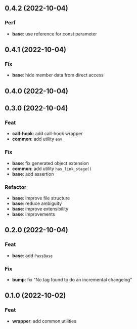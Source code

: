 ## 0.4.2 (2022-10-04)

### Perf

- **base**: use reference for const parameter

## 0.4.1 (2022-10-04)

### Fix

- **base**: hide member data from direct access

## 0.4.0 (2022-10-04)

## 0.3.0 (2022-10-04)

### Feat

- **call-hook**: add call-hook wrapper
- **common**: add utility `env`

### Fix

- **base**: fix generated object extension
- **common**: add utility `has_link_stage()`
- **base**: add assertion

### Refactor

- **base**: improve file structure
- **base**: reduce ambiguity
- **base**: improve extensibility
- **base**: improvements

## 0.2.0 (2022-10-04)

### Feat

- **base**: add `PassBase`

### Fix

- **bump**: fix "No tag found to do an incremental changelog"

## 0.1.0 (2022-10-02)

### Feat

- **wrapper**: add common utilities
